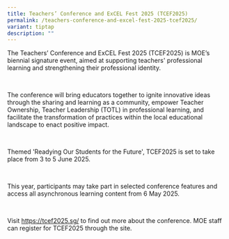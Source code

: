 ```yaml
---
title: Teachers’ Conference and ExCEL Fest 2025 (TCEF2025)
permalink: /teachers-conference-and-excel-fest-2025-tcef2025/
variant: tiptap
description: ""
---
```

<p>The Teachers’ Conference and ExCEL Fest 2025 (TCEF2025) is MOE’s biennial
signature event, aimed at supporting teachers' professional learning and
strengthening their professional identity.</p>
<p>&nbsp;</p>
<p>The conference will bring educators together to ignite innovative ideas
through the sharing and learning as a community, empower Teacher Ownership,
Teacher Leadership (TOTL) in professional learning, and facilitate the
transformation of practices within the local educational landscape to enact
positive impact.</p>
<p>&nbsp;</p>
<p>Themed 'Readying Our Students for the Future', TCEF2025 is set to take
place from 3 to 5 June 2025.</p>
<p>&nbsp;</p>
<p>This year, participants may take part in selected conference features
and access all asynchronous learning content from 6 May 2025.</p>
<p>&nbsp;</p>
<p>Visit&nbsp;<a href="https://tcef2025.sg/" rel="noopener noreferrer nofollow" target="_blank">https://tcef2025.sg/</a>&nbsp;to
find out more about the conference. MOE staff can register for TCEF2025
through the site.</p>